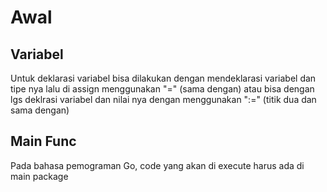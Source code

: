 # Awal

## Variabel

Untuk deklarasi variabel bisa dilakukan dengan mendeklarasi variabel dan tipe nya lalu di assign menggunakan "=" (sama dengan) atau bisa dengan lgs deklrasi variabel dan nilai nya dengan menggunakan ":=" (titik dua dan sama dengan)

## Main Func

Pada bahasa pemograman Go, code yang akan di execute harus ada di main package